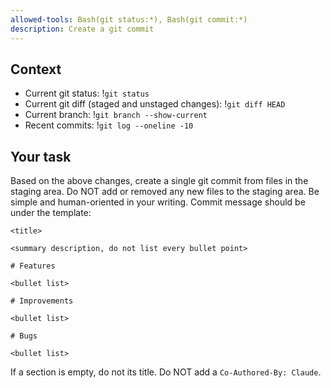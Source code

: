 ```yaml
---
allowed-tools: Bash(git status:*), Bash(git commit:*)
description: Create a git commit
---
```


## Context

- Current git status: !`git status`
- Current git diff (staged and unstaged changes): !`git diff HEAD`
- Current branch: !`git branch --show-current`
- Recent commits: !`git log --oneline -10`

## Your task

Based on the above changes, create a single git commit from files in the staging area. Do NOT add or removed any new files to the staging area. Be simple and human-oriented in your writing. Commit message should be under the template:

```
<title>

<summary description, do not list every bullet point>

# Features

<bullet list>

# Improvements

<bullet list>

# Bugs

<bullet list>
```

If a section is empty, do not its title. Do NOT add a `Co-Authored-By: Claude`.